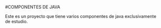 #COMPONENTES DE JAVA

Este es un proyecto que tiene varios componentes de java exclusivamente de estudio.

